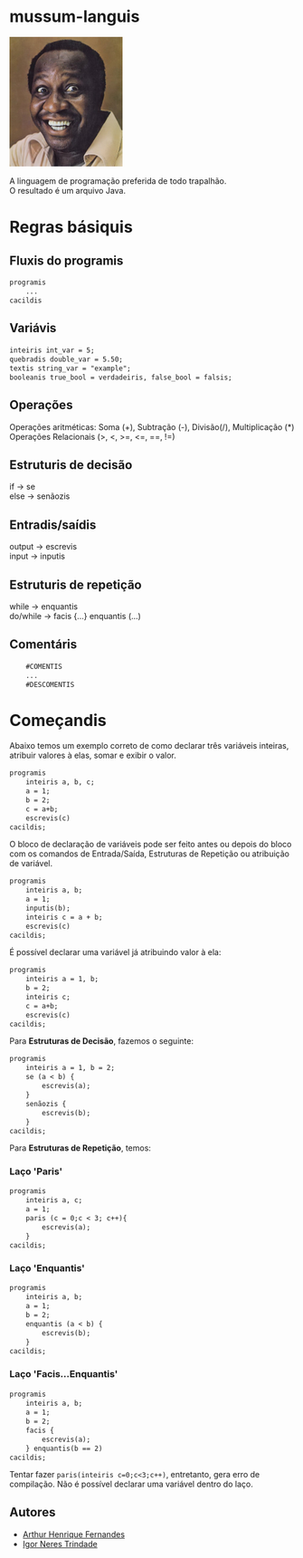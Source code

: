 # mussum-languis

<img src="mussum.jpg" alt="Mussum" width="200"/>

A linguagem de programação preferida de todo trapalhão.  
O resultado é um arquivo Java.

# Regras básiquis

## Fluxis do programis
```
programis  
    ...  
cacildis  
```

## Variávis
```
inteiris int_var = 5;
quebradis double_var = 5.50; 
textis string_var = "example";  
booleanis true_bool = verdadeiris, false_bool = falsis; 
```
## Operações
Operações aritméticas: Soma (+), Subtração (-), Divisão(/), Multiplicação (*)  
Operações Relacionais (>, <, >=, <=, ==, !=)

## Estruturis de decisão
if → se  
else → senãozis  

## Entradis/saídis
output → escrevis  
input → inputis    

## Estruturis de repetição
while → enquantis  
do/while → facis {...} enquantis (...) 

## Comentáris
```
    #COMENTIS
    ...
    #DESCOMENTIS
```
  
# Começandis
Abaixo temos um exemplo correto de como declarar três variáveis inteiras, atribuir valores à elas, somar e exibir o valor.
```
programis  
    inteiris a, b, c;
    a = 1;
    b = 2;
    c = a+b;
    escrevis(c)	
cacildis;
```

O bloco de declaração de variáveis pode ser feito antes ou depois do bloco com os comandos de Entrada/Saída, Estruturas de Repetição ou atribuição de variável. 
```
programis  
    inteiris a, b;
    a = 1;
    inputis(b);
    inteiris c = a + b;
    escrevis(c)	
cacildis;
```

É possível declarar uma variável já atribuindo valor à ela:  
```
programis  
    inteiris a = 1, b;
    b = 2;
    inteiris c;
    c = a+b;
    escrevis(c)	
cacildis;
```
Para **Estruturas de Decisão**, fazemos o seguinte:

```
programis  
    inteiris a = 1, b = 2;
    se (a < b) {
        escrevis(a);
    }
    senãozis {
        escrevis(b);
    }
cacildis;
```
Para **Estruturas de Repetição**, temos:  
### Laço 'Paris'
```
programis  
    inteiris a, c;
    a = 1;
    paris (c = 0;c < 3; c++){
        escrevis(a);
    }
cacildis;
``` 
### Laço 'Enquantis'
```
programis  
    inteiris a, b;
    a = 1;
    b = 2;
    enquantis (a < b) {
        escrevis(b);
    }
cacildis;
```
### Laço 'Facis...Enquantis'
```
programis  
    inteiris a, b;
    a = 1;
    b = 2;
    facis {
        escrevis(a);
    } enquantis(b == 2)
cacildis;
```
Tentar fazer ```paris(inteiris c=0;c<3;c++)```, entretanto, 
gera erro de compilação. Não é possível declarar uma variável dentro do laço.

## Autores
* [Arthur Henrique Fernandes](https://github.com/arthurhf/)
* [Igor Neres Trindade](https://github.com/igornerest)